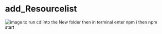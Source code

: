 # add_Resourcelist

![image](https://user-images.githubusercontent.com/95988187/209708585-c3cae74b-bd60-449f-9ec7-069c6d70f4a7.png)
to run 
cd into the New folder
then in terminal
enter npm i 
then npm start
